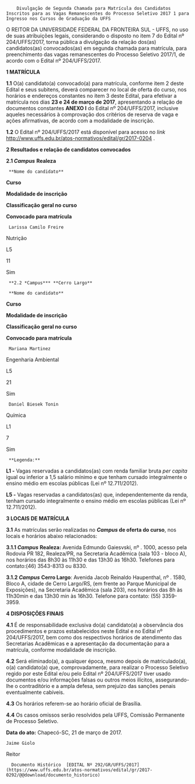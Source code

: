         Divulgação de Segunda Chamada para Matrícula dos Candidatos Inscritos para as Vagas Remanescentes do Processo Seletivo 2017 1 para Ingresso nos Cursos de Graduação da UFFS  

 

 O REITOR DA UNIVERSIDADE FEDERAL DA FRONTEIRA SUL - UFFS, no uso de suas atribuições legais, considerando o disposto no item 7 do Edital nº 204/UFFS/2017, torna pública a divulgação da relação dos(as) candidatos(as) convocados(as) em segunda chamada para matrícula, para preenchimento das vagas remanescentes do Processo Seletivo 2017/1, de acordo com o Edital nº 204/UFFS/2017.

  

 **1 MATRÍCULA**

 **1.1** O(a) candidato(a) convocado(a) para matrícula, conforme item 2 deste Edital e seus subitens, deverá comparecer no local de oferta do curso, nos horários e endereços constantes no item 3 deste Edital, para efetivar a matrícula nos dias **23 e 24 de março de 2017**, apresentando a relação de documentos constantes **ANEXO I** do Edital nº 204/UFFS/2017, inclusive aqueles necessários à comprovação dos critérios de reserva de vaga e ações afirmativas, de acordo com a modalidade de inscrição.

 **1.2** O Edital nº 204/UFFS/2017 está disponível para acesso no *link* <http://www.uffs.edu.br/atos-normativos/edital/gr/2017-0204> .

  **2 Resultados e relação de candidatos convocados**

 **2.1 *Campus*** **Realeza**

     **Nome do candidato**

   **Curso**

   **Modalidade de inscrição**

   **Classificação geral no curso**

   **Convocado para matrícula**

     Larissa Camilo Freire

   Nutrição

   L5

   11

   Sim

     **2.2 *Campus*** **Cerro Largo**

     **Nome do candidato**

   **Curso**

   **Modalidade de inscrição**

   **Classificação geral no curso**

   **Convocado para matrícula**

     Mariana Martinez

   Engenharia Ambiental

   L5

   21

   Sim

     Daniel Biesek Tonin

   Química

   L1

   7

   Sim

     **Legenda:**

 **L1 -** Vagas reservadas a candidatos(as) com renda familiar bruta *per capita* igual ou inferior a 1,5 salário mínimo e que tenham cursado integralmente o ensino médio em escolas públicas (Lei nº 12.711/2012).

 **L5 -** Vagas reservadas a candidatos(as) que, independentemente da renda, tenham cursado integralmente o ensino médio em escolas públicas (Lei nº 12.711/2012).

  **3 LOCAIS DE MATRÍCULA**

 **3.1** As matrículas serão realizadas no ***Campus* de oferta do curso**, nos locais e horários abaixo relacionados:

 **3.1.1 *Campus*** **Realeza:** Avenida Edmundo Gaiesvski, nº . 1000, acesso pela Rodovia PR 182, Realeza/PR, na Secretaria Acadêmica (sala 103 - bloco A), nos horários das 8h30 às 11h30 e das 13h30 às 16h30. Telefones para contato:(46) 3543-8313 ou 8330.

 **3.1.2 *Campus*** **Cerro Largo**: Avenida Jacob Reinaldo Haupenthal, nº . 1580, Bloco A, cidade de Cerro Largo/RS, (em frente ao Parque Municipal de Exposições), na Secretaria Acadêmica (sala 203), nos horários das 8h às 11h30min e das 13h30 min às 16h30. Telefone para contato: (55) 3359-3959.

  **4 DISPOSIÇÕES FINAIS**

 **4.1** É de responsabilidade exclusiva do(a) candidato(a) a observância dos procedimentos e prazos estabelecidos neste Edital e no Edital nº 204/UFFS/2017, bem como dos respectivos horários de atendimento das Secretarias Acadêmicas e a apresentação da documentação para a matrícula, conforme modalidade de inscrição.

 **4.2** Será eliminado(a), a qualquer época, mesmo depois de matriculado(a), o(a) candidato(a) que, comprovadamente, para realizar o Processo Seletivo regido por este Edital e/ou pelo Edital nº 204/UFFS/2017 tiver usado documentos e/ou informações falsas ou outros meios ilícitos, assegurando-lhe o contraditório e a ampla defesa, sem prejuízo das sanções penais eventualmente cabíveis.

 **4.3** Os horários referem-se ao horário oficial de Brasília.

 **4.4** Os casos omissos serão resolvidos pela UFFS, Comissão Permanente de Processo Seletivo.

  

   

   **Data do ato:** Chapecó-SC, 21 de março de 2017.   
 

    Jaime Giolo   
 Reitor 

      Documento Histórico  [EDITAL Nº 292/GR/UFFS/2017](https://www.uffs.edu.br/atos-normativos/edital/gr/2017-0292/@@download/documento_historico)     
      